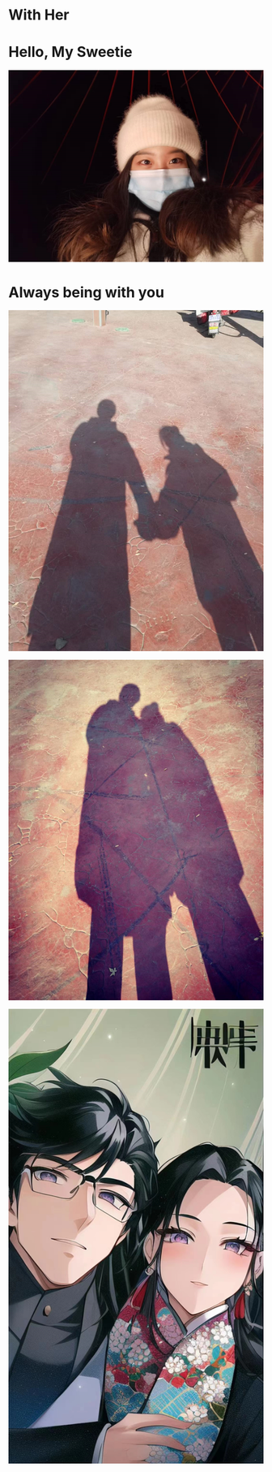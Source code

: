 # With Her


<!--more-->

# Hello, My Sweetie

![image-20221205125318036](https://raw.githubusercontent.com/strutter0816/githubPngImags/main/img/202212051253385.png)

# Always being with you

![image-20221205125409911](https://raw.githubusercontent.com/strutter0816/githubPngImags/main/img/202212051254435.png)

![image-20221205125231271](https://raw.githubusercontent.com/strutter0816/githubPngImags/main/img/202212051252965.png)

![image-20221205125436368](https://raw.githubusercontent.com/strutter0816/githubPngImags/main/img/202212051254869.png)


